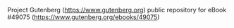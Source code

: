 Project Gutenberg (https://www.gutenberg.org) public repository for eBook #49075 (https://www.gutenberg.org/ebooks/49075)

